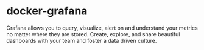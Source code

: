 # docker-grafana
Grafana allows you to query, visualize, alert on and understand your metrics no matter where they are stored. Create, explore, and share beautiful dashboards with your team and foster a data driven culture.
